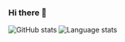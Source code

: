 ### Hi there 👋

![GitHub stats](https://github-readme-stats.vercel.app/api?username=raouldeheer&show_icons=true&count_private=true&hide=contribs&theme=gruvbox)
![Language stats](https://github-readme-stats.vercel.app/api/top-langs/?username=raouldeheer&layout=compact&theme=gruvbox)

<!--
**LuukBerkel/LuukBerkel** is a ✨ _special_ ✨ repository because its `README.md` (this file) appears on your GitHub profile.

Here are some ideas to get you started:

- 🔭 I’m currently working on ...
- 🌱 I’m currently learning ...
- 👯 I’m looking to collaborate on ...
- 🤔 I’m looking for help with ...
- 💬 Ask me about ...
- 📫 How to reach me: ...
- 😄 Pronouns: ...
- ⚡ Fun fact: ...
-->
